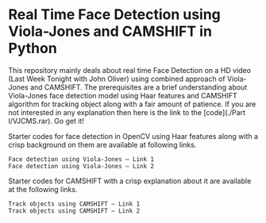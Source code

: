 # Real Time Face Detection using Viola-Jones and CAMSHIFT in Python

This repository mainly deals about real time Face Detection on a HD video (Last Week Tonight with John Oliver) using combined approach of Viola-Jones and CAMSHIFT. The prerequisites are a brief understanding about Viola-Jones face detection model using Haar features and CAMSHIFT algorithm for tracking object along with a fair amount of patience. If you are not interested in any explanation then here is the link to the [code](./Part I/VJCMS.rar). Go get it!

Starter codes for face detection in OpenCV using Haar features along with a crisp background on them are available at following links.

    Face detection using Viola-Jones – Link 1
    Face detection using Viola-Jones – Link 2

Starter codes for CAMSHIFT with a crisp explanation about it are available at the following links.

    Track objects using CAMSHIFT – Link 1
    Track objects using CAMSHIFT – Link 2

